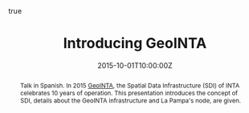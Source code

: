 ---
abstract: Talk in Spanish. In 2015 [GeoINTA](http://www.geointa.inta.gob.ar/), the Spatial Data Infrastructure (SDI) of INTA celebrates 10 years of operation. This presentation introduces the concept of SDI, details about the GeoINTA infrastructure and La Pampa's node, are given.
all_day: false
authors: []
date: "2015-10-01T10:00:00Z"
event: Ciclo de Seminarios Internos de la EEA Anguil
event_url: 
featured: false
links:
- icon: twitter
  icon_pack: fab
  name: Follow
  url: https://twitter.com/yabellini 
location: Estación Experimental Agropecuaria Anguil
math: true
publishDate: "2015-10-01T10:00:00Z"
slides: 
summary: Talk in Spanish. In 2015 [GeoINTA](http://www.geointa.inta.gob.ar/), the Spatial Data Infrastructure (SDI) of INTA celebrates 10 years of operation. This presentation introduces the concept of SDI, details about the GeoINTA infrastructure and La Pampa's node, are given.
tags: []
title: Introducing GeoINTA
url_code: ""
url_pdf: "GeoINTA2015.pdf"
url_slides: ""
url_video: ""
---